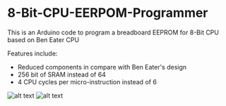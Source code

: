 # 8-Bit-CPU-EERPOM-Programmer
This is an Arduino code to program a breadboard EEPROM for 8-Bit CPU based on Ben Eater CPU 

Features include:
* Reduced components in compare with Ben Eater's design
*  256 bit of SRAM instead of 64
* 4 CPU cycles per micro-instruction instead of 6


![alt text](https://github.com/HA4ever37/8-Bit-CPU-EERPOM-Prorammer/blob/master/IMG_20191224_224308.jpg)
![alt text](https://github.com/HA4ever37/8-Bit-CPU-EERPOM-Prorammer/blob/master/IMG_20200111_134529.jpg)
